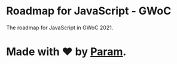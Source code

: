 # Roadmap for JavaScript - GWoC
The roadmap for JavaScript in GWoC 2021.

# Made with ❤ by [Param](https://www.paramsid.com).
